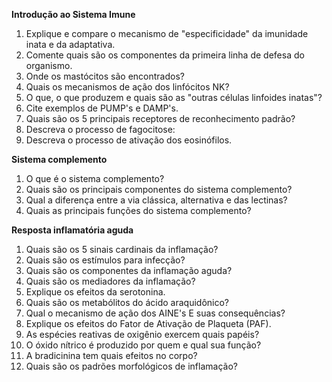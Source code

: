 
**Introdução ao Sistema Imune**
1. Explique e compare o mecanismo de "especificidade" da imunidade inata e da adaptativa. 
2. Comente quais são os componentes da primeira linha de defesa do organismo. 
3. Onde os mastócitos são encontrados? 
4. Quais os mecanismos de ação dos linfócitos NK? 
5. O que, o que produzem e quais são as "outras células linfoides inatas"? 
6. Cite exemplos de PUMP's e DAMP's. 
7. Quais são os 5 principais receptores de reconhecimento padrão? 
8. Descreva o processo de fagocitose: 
9. Descreva o processo de ativação dos eosinófilos. 
   
**Sistema complemento**
1. O que é o sistema complemento? 
2. Quais são os principais componentes do sistema complemento? 
3. Qual a diferença entre a via clássica, alternativa e das lectinas? 
4. Quais as principais funções do sistema complemento? 
   
**Resposta inflamatória aguda**
1. Quais são os 5 sinais cardinais da inflamação? 
2. Quais são os estímulos para infecção? 
3. Quais são os componentes da inflamação aguda? 
4. Quais são os mediadores da inflamação? 
5. Explique os efeitos da serotonina. 
6. Quais são os metabólitos do ácido araquidônico? 
7. Qual o mecanismo de ação dos AINE's E suas consequências?
8. Explique os efeitos do Fator de Ativação de Plaqueta (PAF).
9. As espécies reativas de oxigênio exercem quais papéis? 
10. O óxido nítrico é produzido por quem e qual sua função? 
11. A bradicinina tem quais efeitos no corpo? 
12. Quais são os padrões morfológicos de inflamação? 